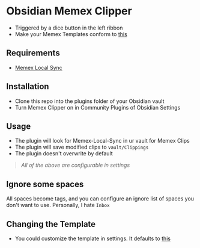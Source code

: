 # Obsidian Memex Clipper

- Triggered by a dice button in the left ribbon
- Make your Memex Templates conform to [this](data/sample.md)

## Requirements

- [Memex Local Sync](https://github.com/WorldBrain/memex-desktop)

## Installation

- Clone this repo into the plugins folder of your Obsidian vault
- Turn Memex Clipper on in Community Plugins of Obsidian Settings

## Usage

- The plugin will look for Memex-Local-Sync in ur vault for Memex Clips
- The plugin will save modified clips to `vault/Clippings`
- The plugin doesn't overwrite by default

> _All of the above are configurable in settings_

## Ignore some spaces

All spaces become tags, and you can configure an ignore list of spaces you don't want to use.  Personally, I hate `Inbox`

## Changing the Template 

- You could customize the template in settings. It defaults to [this](data/sample.md)